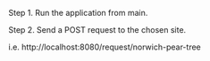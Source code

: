 Step 1. 
Run the application from main.

Step 2.
Send a POST request to the chosen site.

i.e.
http://localhost:8080/request/norwich-pear-tree
